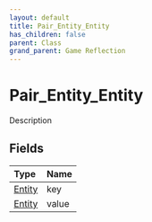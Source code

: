 ```yaml
---
layout: default
title: Pair_Entity_Entity
has_children: false
parent: Class
grand_parent: Game Reflection
---
```

# Pair_Entity_Entity
Description 

## Fields

| Type | Name |
|:----------|:--------------|
| [Entity](/riftbreaker-wiki/docs/game-reflection/classes/entity/) | key |
| [Entity](/riftbreaker-wiki/docs/game-reflection/classes/entity/) | value |

